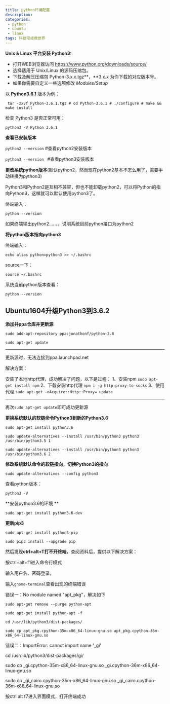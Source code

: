 ```yaml
---
title: python环境配置 
description:              
categories:
 - python
 - ubuntu
 - linux
tags: 科技宅拯救世界
---
```


**Unix & Linux 平台安装 Python3:**

- 打开WEB浏览器访问 https://www.python.org/downloads/source/
- 选择适用于 Unix/Linux 的源码压缩包。
- 下载及解压压缩包  Python-3.x.x.tgz**，**3.x.x 为你下载的对应版本号。
- 如果你需要自定义一些选项修改 *Modules/Setup*

以 **Python3.6.1** 版本为例：

` tar -zxvf Python-3.6.1.tgz # cd Python-3.6.1 # ./configure # make && make install`

检查 Python3 是否正常可用：

`python3 -V Python 3.6.1`





**查看已安装版本**

`python2 --version`   		#查看python2安装版本

`python3 --version `  		#查看python3安装版本



**更改系统python版本**(默认python2，然而现在python2基本不怎么用了，需要手动转换为python3)

  Python3和Python2是互相不兼容，但也不能卸载python2，可以将Python的指向Python3，这样就可以默认使用python3了。

终端输入：

`python --version`

如果终端输出python2.... 。。说明系统目前python接口为python2



**将python版本指向python3**

终端输入：

`echo alias python=python3 >> ~/.bashrc`

source一下：

`source ~/.bashrc`

系统当前python版本查看：

`python --version`



## Ubuntu1604升级Python3到3.6.2

**添加并ppa仓库并更新源**

`sudo add-apt-repository ppa:jonathonf/python-3.8`

`sudo apt-get update`

***

更新源时，无法连接到ppa.launchpad.net

解决方案：

安装了本地http代理，成功解决了问题，以下是过程：
1、安装npm
`sudo apt-get install npm`
2、下载安装http代理
`npm i -g http-proxy-to-socks`
3、使用代理
`sudo apt-get -oAcquire::Http::Proxy= update`

***

再次`sudo apt-get update`即可成功更新源



**更换系统默认的软链命令Python3到新的Python3.6**

`sudo apt-get install python3.6`

`sudo update-alternatives --install /usr/bin/python3 python3 /usr/bin/python3.5 1`

`sudo update-alternatives --install /usr/bin/python3 python3 /usr/bin/python3.6 2`

**修改系统默认命令的软链指向，切换Python3的指向**

`sudo update-alternatives --config python3`

查看python版本：

`python3 -V`

**安装python3.6的环境 **

`sudo apt-get install python3.6-dev `

**更新pip3**

`sudo apt-get install python3-pip`

`sudo pip3 install --upgrade pip`

然后发现**ctrl+alt+T打不开终端**，查阅资料后，提供以下解决方案：

按ctrl+alt+f1进入命令行模式

输入用户名、密码登录。

输入`gnome-terminal`查看出现的终端错误

错误一：No module named "apt_pkg"，解决如下

`sudo apt-get remove --purge python-apt`

`sudo apt-get install python-apt -f `

`cd /usr/lib/python3/dist-packages/`

`sudo cp apt_pkg.cpython-35m-x86_64-linux-gnu.so apt_pkg.cpython-36m-x86_64-linux-gnu.so`

错误二：ImportError: cannot import name '_gi'

cd /usr/lib/python3/dist-packages/gi/

sudo cp _gi.cpython-35m-x86_64-linux-gnu.so _gi.cpython-36m-x86_64-linux-gnu.so

sudo cp _gi_cairo.cpython-35m-x86_64-linux-gnu.so _gi_cairo.cpython-36m-x86_64-linux-gnu.so

按ctrl alt f7进入界面模式，打开终端成功










